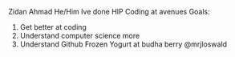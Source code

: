Zidan Ahmad  He/Him
Ive done HIP Coding at avenues
Goals:
1. Get better at coding
2. Understand computer science more
3. Understand Github
Frozen Yogurt at budha berry @mrjloswald



